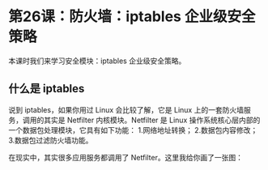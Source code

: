 # 第26课：防火墙：iptables 企业级安全策略

本课时我们来学习安全模块：iptables 企业级安全策略。

## 什么是 iptables

说到 iptables，如果你用过 Linux 会比较了解，它是 Linux 上的一套防火墙服务，调用的其实是 Netfilter 内核模块。Netfilter 是 Linux 操作系统核心层内部的一个数据包处理模块，它具有如下功能：
1.网络地址转换；
2.数据包内容修改；
3.数据包过滤防火墙功能。

在现实中，其实很多应用服务都调用了 Netfilter。这里我给你画了一张图：
